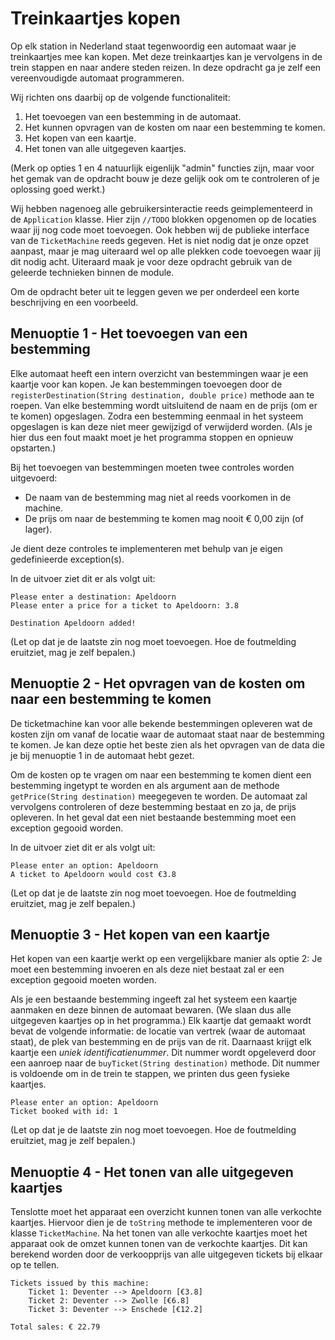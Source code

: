 # Treinkaartjes kopen
Op elk station in Nederland staat tegenwoordig een automaat waar je treinkaartjes mee kan kopen. Met deze treinkaartjes
kan je vervolgens in de trein stappen en naar andere steden reizen. In deze opdracht ga je zelf een vereenvoudigde automaat 
programmeren.

Wij richten ons daarbij op de volgende functionaliteit:
1. Het toevoegen van een bestemming in de automaat.
2. Het kunnen opvragen van de kosten om naar een bestemming te komen.
3. Het kopen van een kaartje.
4. Het tonen van alle uitgegeven kaartjes.

(Merk op opties 1 en 4 natuurlijk eigenlijk "admin" functies zijn, maar voor het gemak van de opdracht bouw je deze gelijk
ook om te controleren of je oplossing goed werkt.)

Wij hebben nagenoeg alle gebruikersinteractie reeds geimplementeerd in de `Application` klasse. Hier zijn `//TODO` blokken
opgenomen op de locaties waar jij nog code moet toevoegen. Ook hebben wij de publieke interface van de `TicketMachine` 
reeds gegeven. Het is niet nodig dat je onze opzet aanpast, maar je mag uiteraard wel op alle plekken code toevoegen
waar jij dit nodig acht. Uiteraard maak je voor deze opdracht gebruik van de geleerde technieken binnen de module.

Om de opdracht beter uit te leggen geven we per onderdeel een korte beschrijving en een voorbeeld.

## Menuoptie 1 - Het toevoegen van een bestemming
Elke automaat heeft een intern overzicht van bestemmingen waar je een kaartje voor kan kopen. Je kan bestemmingen toevoegen
door de `registerDestination(String destination, double price)` methode aan te roepen. Van elke bestemming wordt
uitsluitend de naam en de prijs (om er te komen) opgeslagen. Zodra een bestemming eenmaal in het systeem opgeslagen is
kan deze niet meer gewijzigd of verwijderd worden. (Als je hier dus een fout maakt moet je het programma stoppen en 
opnieuw opstarten.)

Bij het toevoegen van bestemmingen moeten twee controles worden uitgevoerd:
- De naam van de bestemming mag niet al reeds voorkomen in de machine.
- De prijs om naar de bestemming te komen mag nooit € 0,00 zijn (of lager).

Je dient deze controles te implementeren met behulp van je eigen gedefinieerde exception(s).

In de uitvoer ziet dit er als volgt uit:
```text
Please enter a destination: Apeldoorn
Please enter a price for a ticket to Apeldoorn: 3.8

Destination Apeldoorn added!
```
(Let op dat je de laatste zin nog moet toevoegen. Hoe de foutmelding eruitziet, mag je zelf bepalen.)

## Menuoptie 2 - Het opvragen van de kosten om naar een bestemming te komen
De ticketmachine kan voor alle bekende bestemmingen opleveren wat de kosten zijn om vanaf de locatie waar de automaat staat
naar de bestemming te komen. Je kan deze optie het beste zien als het opvragen van de data die je bij menuoptie 1 in de 
automaat hebt gezet.

Om de kosten op te vragen om naar een bestemming te komen dient een bestemming ingetypt te worden en als argument aan
de methode `getPrice(String destination)` meegegeven te worden. De automaat zal vervolgens controleren of deze bestemming 
bestaat en zo ja, de prijs opleveren. In het geval dat een niet bestaande bestemming moet een exception gegooid worden.

In de uitvoer ziet dit er als volgt uit:
```text
Please enter an option: Apeldoorn
A ticket to Apeldoorn would cost €3.8
```
(Let op dat je de laatste zin nog moet toevoegen. Hoe de foutmelding eruitziet, mag je zelf bepalen.)

## Menuoptie 3 - Het kopen van een kaartje
Het kopen van een kaartje werkt op een vergelijkbare manier als optie 2: Je moet een bestemming invoeren en als deze niet
bestaat zal er een exception gegooid moeten worden.

Als je een bestaande bestemming ingeeft zal het systeem een kaartje aanmaken en deze binnen de automaat bewaren. (We 
slaan dus alle uitgegeven kaartjes op in het programma.) Elk kaartje dat gemaakt wordt bevat de volgende informatie: de 
locatie van vertrek (waar de automaat staat), de plek van bestemming en de prijs van de rit. Daarnaast krijgt elk kaartje 
een _uniek identificatienummer_. Dit nummer wordt opgeleverd door een aanroep naar de `buyTicket(String destination)` 
methode. Dit nummer is voldoende om in de trein te stappen, we printen dus geen fysieke kaartjes.

```text
Please enter an option: Apeldoorn
Ticket booked with id: 1
```
(Let op dat je de laatste zin nog moet toevoegen. Hoe de foutmelding eruitziet, mag je zelf bepalen.)

## Menuoptie 4 - Het tonen van alle uitgegeven kaartjes
Tenslotte moet het apparaat een overzicht kunnen tonen van alle verkochte kaartjes. Hiervoor dien je de `toString` methode 
te implementeren voor de klasse `TicketMachine`. Na het tonen van alle verkochte kaartjes moet het apparaat ook de omzet 
kunnen tonen van de verkochte kaartjes. Dit kan berekend worden door de verkoopprijs van alle uitgegeven tickets
bij elkaar op te tellen.

```text
Tickets issued by this machine: 
	Ticket 1: Deventer --> Apeldoorn [€3.8]
	Ticket 2: Deventer --> Zwolle [€6.8]
	Ticket 3: Deventer --> Enschede [€12.2]

Total sales: € 22.79
```